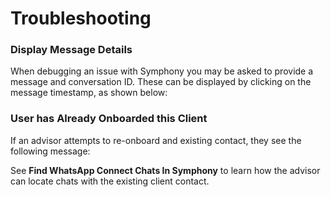 # Troubleshooting

### **Display Message Details**

When debugging an issue with Symphony you may be asked to provide a message and conversation ID. These can be displayed by clicking on the message timestamp, as shown below:  
  


### **User has Already Onboarded this Client**

If an advisor  attempts to re-onboard and existing contact, they see the following message:  


See **Find WhatsApp Connect Chats In Symphony** to learn how the advisor can locate chats with the existing client contact.   


